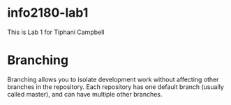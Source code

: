 # info2180-lab1

This is Lab 1 for Tiphani Campbell

# Branching

Branching allows you to isolate development work without 
affecting other branches in the repository. Each repository 
has one default branch (usually called master), and can have 
multiple other branches.